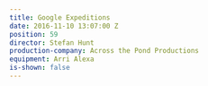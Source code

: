 ```yaml
---
title: Google Expeditions
date: 2016-11-10 13:07:00 Z
position: 59
director: Stefan Hunt
production-company: Across the Pond Productions
equipment: Arri Alexa
is-shown: false
---
```


